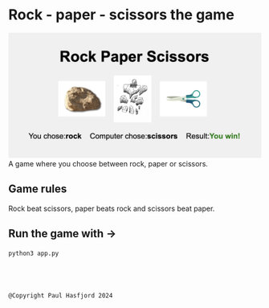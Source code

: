 # Rock - paper - scissors the game
![Rock Paper Scissors Game](static/rockPaperSissorGame.png)
A game where you choose between rock, paper or scissors. 

## Game rules
Rock beat scissors, paper beats rock and scissors beat paper.

## Run the game with ->
```bash
python3 app.py




@Copyright Paul Hasfjord 2024
